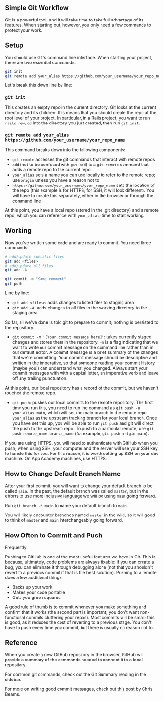 ## Simple Git Workflow

Git is a powerful tool, and it will take time to take full advantage of its
features. When starting out, however, you only need a few commands to protect
your work.

## Setup

You should use Git's command line interface. When starting your project, there
are two essential commands.

```bash
git init
git remote add your_alias https://github.com/your_username/your_repo_name
```

Let's break this down line by line:

### `git init`

This creates an empty repo in the current directory. Git looks at the current
directory and its children: this means that you should create the repo at the
root level of your project. In particular, in a Rails project, you want to run
`rails new`, `cd` into the directory you just created, then run `git init`.

### `git remote add your_alias https://github.com/your_username/your_repo_name`

This command breaks down into the following components:

- `git remote` accesses the git commands that interact with remote repos
- `add` (not to be confused with `git add`) is a `git remote` command that adds
  a remote repo to the current repo
- `your_alias` sets a name you can use locally to refer to the remote repo; use
  `origin` unless you have a reason not to
- `https://github.com/your_username/your_repo_name` sets the location of the
  repo (this example is for HTTPS; for SSH, it will look different). You will
  have to create this separately, either in the browser or through the command
  line

At this point, you have a local repo (stored in the .git directory) and a remote
repo, which you can reference with `your_alias`; time to start working.

## Working

Now you've written some code and are ready to commit. You need three commands:

```bash
# add/update specific files
git add <files>
# add/update all files
git add -A

git commit -m "Some comment"
git push
```

Line by line:

- `git add <files>`: adds changes to listed files to staging area
- `git add -A`: adds changes to all files in the working directory to the
  staging area

So far, all we've done is told git to prepare to commit; nothing is persisted to
the repository.

- `git commit -m '[Your commit message here]'`: takes currently staged changes
  and stores them in the repository. `-m` is a flag indicating that we want to
  write our commit message on the command line rather than in our default
  editor. A commit message is a brief summary of the changes that we're
  committing. Your commit message should be descriptive and written in the
  imperative, so that someone reading your commit history (maybe you!) can
  understand what you changed. Always start your commit messages with with a
  capital letter, an imperative verb and leave off any trailing punctuation.

At this point, our local repository has a record of the commit, but we haven't
touched the remote repo.

- `git push`: pushes our local commits to the remote repository. The first time
  you run this, you need to run the command as `git push -u your_alias main`,
  which will set the main branch in the remote repo `your_alias` as the upstream
  tracking branch for your local branch. Once you have set this up, you will be
  able to run `git push` and git will direct the push to the upstream repo. To
  push to a particular remote, use `git push remote_name branch_name` (for
  example, `git push origin main`).

If you are using HTTPS, you will need to authenticate with GitHub when you push;
when using SSH, your computer and the server will use your SSH key to handle
this for you. For this reason, it is worth setting up SSH on your dev machine.
On App Academy machines, use HTTPS.

## How to Change Default Branch Name

After your first commit, you will want to change your default branch to be
called `main`. In the past, the default branch was called `master`, but in the
efforts to use more [inclusive language][inclusive-lang] we will be using `main`
going forward.

Run `git branch -M main` to name your default branch to `main`.

You will likely encounter branches named `master` in the wild, so it will good
to think of `master` and `main` interchangeably going forward.

## How Often to Commit and Push

Frequently.

Pushing to GitHub is one of the most useful features we have in Git. This is
because, ultimately, code problems are always fixable: if you can create a bug,
you can eliminate it through debugging alone (not that you shouldn't revert to a
previous commit if that is the best solution). Pushing to a remote does a few
additional things:

- Backs up your work
- Makes your code portable
- Gets you green squares

A good rule of thumb is to commit whenever you make something and confirm that
it works (the second part is important; you don't want non-functional commits
cluttering your repos). Most commits will be small; this is good, as it reduces
the cost of reverting to a previous stage. You don't have to push every time you
commit, but there is usually no reason not to.

## Reference

When you create a new GitHub repository in the browser, GitHub will provide a
summary of the commands needed to connect it to a local repository.

For common git commands, check out the Git Summary reading in the sidebar.

For more on writing good commit messages, check out [this post][chris-beams] by
Chris Beams.

[chris-beams]: http://chris.beams.io/posts/git-commit/
[inclusive-lang]: https://www.zdnet.com/article/github-to-replace-master-with-main-starting-next-month/